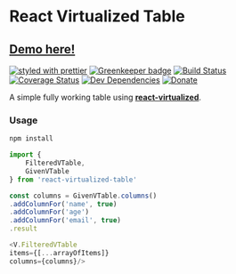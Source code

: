 # React Virtualized Table
[Demo here!](http://matteoterrinoni.it/react-virtualized-table-demo/ "Demo here!")
---
[![styled with prettier](https://img.shields.io/badge/styled_with-prettier-ff69b4.svg)](https://github.com/prettier/prettier)
[![Greenkeeper badge](https://badges.greenkeeper.io/matteoterrinoni/react-virtualized-table.svg)](https://greenkeeper.io/)
[![Build Status](https://travis-ci.org/matteoterrinoni/react-virtualized-table.svg?branch=master)](https://travis-ci.org/matteoterrinoni/react-virtualized-table)
[![Coverage Status](https://coveralls.io/repos/github/matteoterrinoni/react-virtualized-table/badge.svg?branch=master)](https://coveralls.io/github/matteoterrinoni/react-virtualized-table?branch=master)
[![Dev Dependencies](https://david-dm.org/matteoterrinoni/react-virtualized-table/dev-status.svg)](https://david-dm.org/alexjoverm/typescript-library-starter?type=dev)
[![Donate](https://img.shields.io/badge/donate-paypal-blue.svg)](https://www.paypal.me/matteoterrinoni)

A simple fully working table using **[react-virtualized](https://github.com/bvaughn/react-virtualized)**.

### Usage

```bash
npm install
```

```javascript
import {
	FilteredVTable,
	GivenVTable
} from 'react-virtualized-table'

const columns = GivenVTable.columns()
.addColumnFor('name', true)
.addColumnFor('age')
.addColumnFor('email', true)
.result

<V.FilteredVTable
items={[...arrayOfItems]}
columns={columns}/>

```
